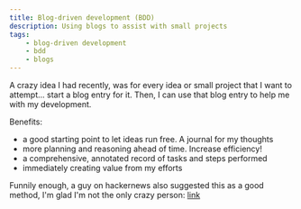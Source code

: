 ```yaml
---
title: Blog-driven development (BDD)
description: Using blogs to assist with small projects
tags:
    - blog-driven development
    - bdd
    - blogs
---
```


A crazy idea I had recently, was for every idea or small project that I want to attempt... start a blog entry for it. Then, I can use that blog entry to help me with my development.

Benefits:

- a good starting point to let ideas run free. A journal for my thoughts
- more planning and reasoning ahead of time. Increase efficiency!
- a comprehensive, annotated record of tasks and steps performed
- immediately creating value from my efforts

Funnily enough, a guy on hackernews also suggested this as a good method, I'm glad I'm not the only crazy person: [link](https://news.ycombinator.com/item?id=22778123)